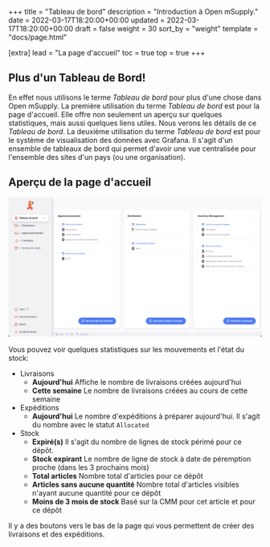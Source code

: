 +++
title = "Tableau de bord"
description = "Introduction à Open mSupply."
date = 2022-03-17T18:20:00+00:00
updated = 2022-03-17T18:20:00+00:00
draft = false
weight = 30
sort_by = "weight"
template = "docs/page.html"

[extra]
lead = "La page d'accueil"
toc = true
top = true
+++

## Plus d'un Tableau de Bord!

En effet nous utilisons le terme _Tableau de bord_ pour plus d'une chose dans Open mSupply.
La première utilisation du terme _Tableau de bord_ est pour la page d'accueil. Elle offre non seulement un aperçu sur quelques statistiques, mais aussi quelques liens utiles. Nous verons les détails de ce _Tableau de bord_. 
La deuxième utilisation du terme _Tableau de bord_ est pour le système de visualisation des données avec Grafana. Il s'agit d'un ensemble de tableaux de bord qui permet d'avoir une vue centralisée pour l'ensemble des sites d'un pays (ou une organisation).

## Aperçu de la page d'accueil

![The dashboard!](images/dashboard_fr.png)

Vous pouvez voir quelques statistiques sur les mouvements et l'état du stock:

- Livraisons
  - **Aujourd'hui** Affiche le nombre de livraisons créées aujourd'hui
  - **Cette semaine** Le nombre de livraisons créées au cours de cette semaine
- Expéditions
  - **Aujourd'hui** Le nombre d'expéditions à préparer aujourd'hui. Il s'agit du nombre avec le statut `Allocated`
- Stock
  - **Expiré(s)** Il s'agit du nombre de lignes de stock périmé pour ce dépôt.
  - **Stock expirant** Le nombre de ligne de stock à date de péremption proche (dans les 3 prochains mois)
  - **Total articles** Nombre total d'articles pour ce dépôt
  - **Articles sans aucune quantité** Nombre total d'articles visibles n'ayant aucune quantité pour ce dépôt
  - **Moins de 3 mois de stock** Basé sur la CMM pour cet article et pour ce dépôt


Il y a des boutons vers le bas de la page qui vous permettent de créer des livraisons et des expéditions.

